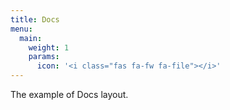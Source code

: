 ```yaml
---
title: Docs 
menu:
  main:
    weight: 1
    params:
      icon: '<i class="fas fa-fw fa-file"></i>'
---
```


The example of Docs layout.
